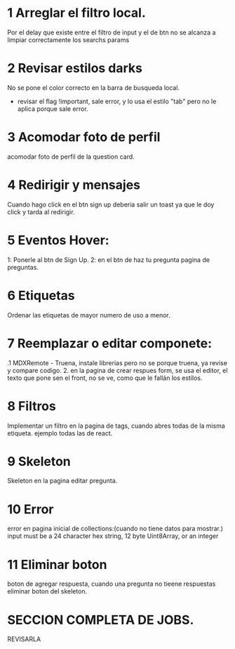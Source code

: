 # 1 Arreglar el filtro local.
Por el delay que existe entre el filtro de input y el de btn no se alcanza a limpiar
correctamente los searchs params

# 2 Revisar estilos darks
No se pone el color correcto en la barra de busqueda local.
- revisar el flag !important, sale error, y lo usa el estilo "tab" pero no le aplica porque sale error.

# 3 Acomodar foto de perfil
acomodar foto de perfil de la question card. 

# 4 Redirigir y mensajes
Cuando hago click en el btn sign up deberia salir un toast ya que le doy click y tarda al redirigir.

# 5 Eventos Hover:
1: Ponerle al btn de Sign Up.
2: en el btn de haz tu pregunta pagina de preguntas.

# 6 Etiquetas
Ordenar las etiquetas de mayor numero de uso a menor.

# 7 Reemplazar o editar componete:
.1 MDXRemote - Truena, instale librerias pero no se porque truena, ya revise y compare codigo.
2. en la pagina de crear respues form, se usa el editor, el texto que pone sen el front, no se ve, como que le fallán los estilos.

# 8 Filtros
Implementar un filtro en la pagina de tags, cuando abres todas de la misma etiqueta. ejemplo todas las de react.

# 9 Skeleton
Skeleton en la pagina editar pregunta.

# 10 Error
error en pagina inicial de collections:(cuando no tiene datos para mostrar.)
input must be a 24 character hex string, 12 byte Uint8Array, or an integer 

# 11 Eliminar boton
boton de agregar respuesta, cuando una pregunta no tieene respuestas eliminar boton del skeleton.

# SECCION COMPLETA DE JOBS.
REVISARLA